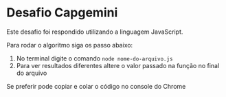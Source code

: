 # Desafio Capgemini

Este desafio foi respondido utilizando a linguagem JavaScript.

Para rodar o algoritmo siga os passo abaixo:

1. No terminal digite o comando `node nome-do-arquivo.js`
2. Para ver resultados diferentes altere o valor passado na função no final do arquivo

Se preferir pode copiar e colar o código no console do Chrome